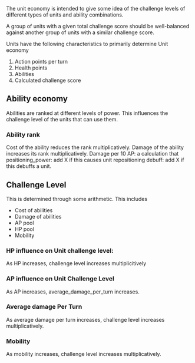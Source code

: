   
The unit economy is intended to give some idea of the challenge levels of different types of units and ability combinations.
  
A group of units with a given total challenge score should be well-balanced against another group of units with a similar challenge score.
  
  
  
Units have the following characteristics to primarily determine Unit economy
  
1. Action points per turn
2. Health points
3. Abilities
4. Calculated challenge score
  
  
  
## Ability economy
  
Abilities are ranked at different levels of power. This influences the challenge level of the units that can use them.
  
### Ability rank
  
Cost of the ability reduces the rank multiplicatively.
Damage of the ability increases its rank multiplicatively.
Damage per 10 AP: a calculation that
positioning_power: add X if this causes unit repositioning
debuff: add X if this debuffs a unit.
  
## Challenge Level
  
This is determined through some arithmetic. This includes
  
- Cost of abilities
- Damage of abilities
- AP pool
- HP pool
- Mobility
  
### HP influence on Unit challenge level:
  
As HP increases, challenge level increases multiplicitively
  
### AP influence on Unit Challenge Level
  
As AP increases, average_damage_per_turn increases.
  
### Average damage Per Turn
  
As average damage per turn increases, challenge level increases multiplicatively.
  
### Mobility
  
As mobility increases, challenge level increases multiplicatively.